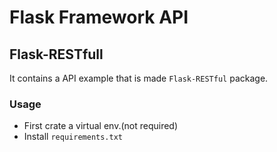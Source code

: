 # Flask Framework API

## Flask-RESTfull

It contains a API example that is made `Flask-RESTful` package.

### Usage

- First crate a virtual env.(not required)
- Install `requirements.txt`
  